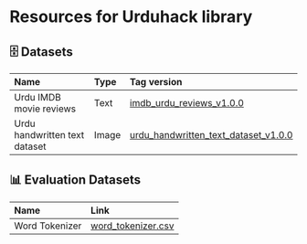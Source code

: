 # Resources for Urduhack library

## 🗄️ Datasets

| Name                               | Type  | Tag version                            |
| :---                               | :---  | :---                                   |
| Urdu IMDB movie reviews            | Text  | [imdb_urdu_reviews_v1.0.0]             |
| Urdu handwritten text dataset      | Image | [urdu_handwritten_text_dataset_v1.0.0] |

[imdb_urdu_reviews_v1.0.0]:https://github.com/urduhack/resources/releases/tag/imdb_urdu_reviews_v1.0.0
[urdu_handwritten_text_dataset_v1.0.0]:https://github.com/urduhack/resources/releases/tag/urdu_handwritten_text_dataset_v1.0.0


## 📊 Evaluation Datasets

| Name                | Link                  |
| :---                | :---                  | 
| Word Tokenizer      | [word_tokenizer.csv]  |

[word_tokenizer.csv]:https://github.com/urduhack/resources/blob/master/evaluation/word_tokenizer.csv